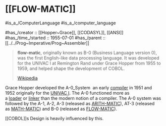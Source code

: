 # [[FLOW-MATIC]] 

#is_a_/ComputerLanguage 
#is_a_/computer_language  

#has_/creator :: [[Hopper~Grace]], [[CODASYL]], [[ANSI]]
#has_/time_/started :: 1955-07-01 
#has_/parent :: [[../../Prog~Imperative/Prog~Assembler]] 


> **flow-matic**, originally known as B-0 (Business Language version 0), was the first English-like data processing language. It was developed for the UNIVAC I at Remington Rand under Grace Hopper from 1955 to 1959, and helped shape the development of COBOL.
>
> [Wikipedia](https://en.wikipedia.org/wiki/FLOW-MATIC)

Grace Hopper developed the A-0_System  an early [compiler](https://en.wikipedia.org/wiki/Compiler "Compiler") in 1951 and 1952 originally for the [UNIVAC I](https://en.wikipedia.org/wiki/UNIVAC_I "UNIVAC I"). The A-0 functioned more as a [loader](https://en.wikipedia.org/wiki/Loader_(computing) "Loader (computing)") or [linker](https://en.wikipedia.org/wiki/Linker_(computing) "Linker (computing)") than the modern notion of a compiler.
The A-0 system was followed by the A-1, A-2, A-3 (released as [ARITH-MATIC](https://en.wikipedia.org/wiki/ARITH-MATIC "ARITH-MATIC")), AT-3 (released as [MATH-MATIC](https://en.wikipedia.org/wiki/MATH-MATIC "MATH-MATIC")) and B-0 (released as [FLOW-MATIC](https://en.wikipedia.org/wiki/FLOW-MATIC "FLOW-MATIC")).

[[COBOL]]s Design is heavily influenced by this. 
